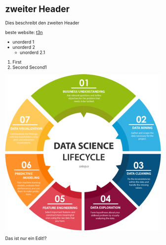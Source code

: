 # zweiter Header
Dies beschreibt den zweiten Header

beste website: [t3n](https://t3n.de/)

* unorderd 1
* unorderd 2
  * unorderd 2.1

1. First
2. Second
 Second1

![DS Lifecycle](Download.png)



Das ist nur ein Edit!?
